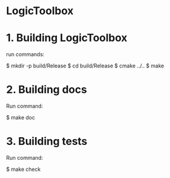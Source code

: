 # LogicToolbox

# 1. Building LogicToolbox

run commands:

  $ mkdir -p build/Release
  $ cd build/Release
  $ cmake ../..
  $ make


# 2. Building docs

Run command:

  $ make doc


# 3. Building tests

Run command: 

  $ make check

